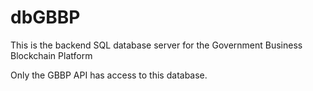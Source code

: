 # dbGBBP

This is the backend SQL database server for the Government Business Blockchain Platform

Only the GBBP API has access to this database.
